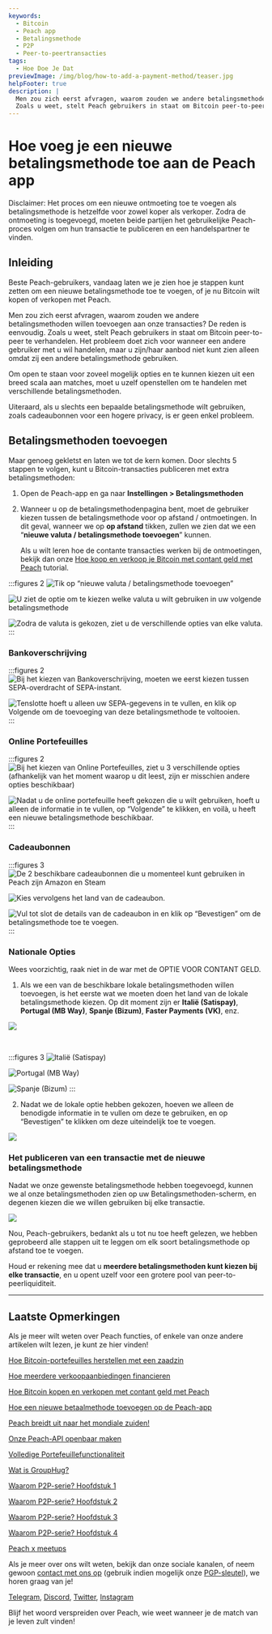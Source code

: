 ```yaml
---
keywords:
  - Bitcoin
  - Peach app
  - Betalingsmethode
  - P2P
  - Peer-to-peertransacties
tags:
  - Hoe Doe Je Dat
previewImage: /img/blog/how-to-add-a-payment-method/teaser.jpg
helpFooter: true
description: |
  Men zou zich eerst afvragen, waarom zouden we andere betalingsmethoden willen toevoegen aan onze transacties? De reden is eenvoudig.
  Zoals u weet, stelt Peach gebruikers in staat om Bitcoin peer-to-peer te verhandelen. Het probleem doet zich voor wanneer een andere gebruiker met u wil handelen, maar u zijn/haar aanbod niet kunt zien alleen omdat zij een andere betalingsmethode gebruiken. Om open te staan voor zoveel mogelijk opties en te kunnen kiezen uit een breed scala aan matches, moet u uzelf openstellen om te handelen met verschillende betalingsmethoden.
---
```


# Hoe voeg je een nieuwe betalingsmethode toe aan de Peach app

Disclaimer: Het proces om een nieuwe ontmoeting toe te voegen als betalingsmethode is hetzelfde voor zowel koper als verkoper.
Zodra de ontmoeting is toegevoegd, moeten beide partijen het gebruikelijke Peach-proces volgen om hun transactie te publiceren en een handelspartner te vinden.

## Inleiding

Beste Peach-gebruikers, vandaag laten we je zien hoe je stappen kunt zetten om een nieuwe betalingsmethode toe te voegen, of je nu Bitcoin wilt kopen of verkopen met Peach.

Men zou zich eerst afvragen, waarom zouden we andere betalingsmethoden willen toevoegen aan onze transacties? De reden is eenvoudig.
Zoals u weet, stelt Peach gebruikers in staat om Bitcoin peer-to-peer te verhandelen. Het probleem doet zich voor wanneer een andere gebruiker met u wil handelen, maar u zijn/haar aanbod niet kunt zien alleen omdat zij een andere
betalingsmethode gebruiken.

Om open te staan voor zoveel mogelijk opties en te kunnen kiezen uit een breed scala aan matches, moet u uzelf openstellen om te handelen met
verschillende betalingsmethoden.

Uiteraard, als u slechts een bepaalde betalingsmethode wilt gebruiken, zoals cadeaubonnen voor een hogere privacy, is er geen enkel probleem.

## Betalingsmethoden toevoegen

Maar genoeg gekletst en laten we tot de kern komen. Door slechts 5 stappen te volgen, kunt u Bitcoin-transacties publiceren met extra betalingsmethoden:

1. Open de Peach-app en ga naar **Instellingen > Betalingsmethoden**

2. Wanneer u op de betalingsmethodenpagina bent, moet de gebruiker kiezen tussen de betalingsmethode voor op afstand / ontmoetingen.
   In dit geval, wanneer we op **op afstand** tikken, zullen we zien dat we een “**nieuwe valuta / betalingsmethode toevoegen**” kunnen.

   Als u wilt leren hoe de contante transacties werken bij de ontmoetingen, bekijk dan onze [Hoe koop en verkoop je Bitcoin met contant geld met Peach](/blog/how-to-buy-and-sell-bitcoin-with-cash-using-peach/) tutorial.

:::figures 2
![Tik op “nieuwe valuta / betalingsmethode toevoegen”](/img/blog/how-to-add-a-payment-method/add-1.png)

![U ziet de optie om te kiezen welke valuta u wilt gebruiken in uw volgende betalingsmethode](/img/blog/how-to-add-a-payment-method/add-2.png)

![Zodra de valuta is gekozen, ziet u de verschillende opties van elke valuta.](/img/blog/how-to-add-a-payment-method/add-3.png)
:::

### Bankoverschrijving

:::figures 2
![Bij het kiezen van Bankoverschrijving, moeten we eerst kiezen tussen SEPA-overdracht of SEPA-instant.](/img/blog/how-to-add-a-payment-method/bank-transfer-1.png)

![Tenslotte hoeft u alleen uw SEPA-gegevens in te vullen, en klik op **Volgende** om de toevoeging van deze betalingsmethode te voltooien.](/img/blog/how-to-add-a-payment-method/bank-transfer-2.png)
:::

### Online Portefeuilles

:::figures 2
![Bij het kiezen van Online Portefeuilles, ziet u 3 verschillende opties (afhankelijk van het moment waarop u dit leest, zijn er misschien andere opties beschikbaar)](/img/blog/how-to-add-a-payment-method/online-wallets-1.png)

![Nadat u de online portefeuille heeft gekozen die u wilt gebruiken, hoeft u alleen de informatie in te vullen, op “Volgende” te klikken, en voilà, u heeft een nieuwe betalingsmethode beschikbaar.](/img/blog/how-to-add-a-payment-method/online-wallets-2.png)
:::

### Cadeaubonnen

:::figures 3
![De 2 beschikbare cadeaubonnen die u momenteel kunt gebruiken in Peach zijn Amazon en Steam](/img/blog/how-to-add-a-payment-method/gift-cards-1.png)

![Kies vervolgens het land van de cadeaubon.](/img/blog/how-to-add-a-payment-method/gift-cards-2.png)

![Vul tot slot de details van de cadeaubon in en klik op “Bevestigen” om de betalingsmethode toe te voegen.](/img/blog/how-to-add-a-payment-method/gift-cards-3.png)
:::

### Nationale Opties

Wees voorzichtig, raak niet in de war met de OPTIE VOOR CONTANT GELD.

1. Als we een van de beschikbare lokale betalingsmethoden willen toevoegen, is het eerste wat we moeten doen het land van de lokale betalingsmethode kiezen. Op dit moment zijn er **Italië (Satispay)**, **Portugal (MB Way)**, **Spanje (Bizum)**, **Faster Payments (VK)**, enz.

![](/img/blog/how-to-add-a-payment-method/national-options-1.png)

<br>

:::figures 3
![**Italië (Satispay)**](/img/blog/how-to-add-a-payment-method/national-options-italy.png)

![**Portugal (MB Way)**](/img/blog/how-to-add-a-payment-method/national-options-portugal.png)

![**Spanje (Bizum)**](/img/blog/how-to-add-a-payment-method/national-options-spain.png)
:::

2. Nadat we de lokale optie hebben gekozen, hoeven we alleen de benodigde informatie in te vullen om deze te gebruiken, en op “Bevestigen” te klikken om deze uiteindelijk toe te voegen.

![](/img/blog/how-to-add-a-payment-method/national-options-details.png)

### Het publiceren van een transactie met de nieuwe betalingsmethode

Nadat we onze gewenste betalingsmethode hebben toegevoegd, kunnen we al onze betalingsmethoden zien op uw Betalingsmethoden-scherm, en degenen kiezen die we willen gebruiken bij elke transactie.

![](/img/blog/how-to-add-a-payment-method/publish-1.png)

Nou, Peach-gebruikers, bedankt als u tot nu toe heeft gelezen, we hebben geprobeerd alle stappen uit te leggen om elk soort betalingsmethode op afstand toe te voegen.

Houd er rekening mee dat u **meerdere betalingsmethoden kunt kiezen bij elke transactie**, en u opent uzelf voor een grotere pool van peer-to-peerliquiditeit.

---

## Laatste Opmerkingen

Als je meer wilt weten over Peach functies, of enkele van onze andere artikelen wilt lezen, je kunt ze hier vinden!

[Hoe Bitcoin-portefeuilles herstellen met een zaadzin](https://peachbitcoin.com/nl/blog/how-to-restore-peach-wallet/)

[Hoe meerdere verkoopaanbiedingen financieren](https://peachbitcoin.com/nl/blog/funding-multiple-sell-offers/)

[Hoe Bitcoin kopen en verkopen met contant geld met Peach](https://peachbitcoin.com/nl/blog/how-to-buy-and-sell-bitcoin-with-cash-using-peach/)

[Hoe een nieuwe betaalmethode toevoegen op de Peach-app](https://peachbitcoin.com/nl/blog/how-to-add-a-payment-method/)

[Peach breidt uit naar het mondiale zuiden!](https://peachbitcoin.com/nl/blog/peach-expands-to-the-global-south/)

[Onze Peach-API openbaar maken](https://peachbitcoin.com/nl/blog/making-our-peach-api-public/)

[Volledige Portefeuillefunctionaliteit](https://peachbitcoin.com/nl/blog/full-wallet-functionality/)

[Wat is GroupHug?](https://peachbitcoin.com/nl/blog/group-hug/)

[Waarom P2P-serie? Hoofdstuk 1](https://peachbitcoin.com/nl/blog/why-p2p-chapter-1/)

[Waarom P2P-serie? Hoofdstuk 2](https://peachbitcoin.com/nl/blog/why-p2p-chapter-2/)

[Waarom P2P-serie? Hoofdstuk 3](https://peachbitcoin.com/nl/blog/why-p2p-chapter-3-circular-economies/)

[Waarom P2P-serie? Hoofdstuk 4](https://peachbitcoin.com/nl/blog/why-p2p-chapter-4-chains-of-trust/)

[Peach x meetups](https://peachbitcoin.com/nl/blog/peach-for-meetups/)

Als je meer over ons wilt weten, bekijk dan onze sociale kanalen, of neem gewoon [contact met ons op](mailto:hello@peachbitcoin.com) (gebruik indien mogelijk onze [PGP-sleutel](https://keys.openpgp.org/vks/v1/by-fingerprint/48339A19645E2E53488E0E5479E1B270FACD1BD2)), we horen graag van je!

[Telegram](https://t.me/peachtopeach), [Discord](https://discord.gg/ypeHz3SW54), [Twitter](https://twitter.com/peachbitcoin), [Instagram](https://instagram.com/peachbitcoin)

Blijf het woord verspreiden over Peach, wie weet wanneer je de match van je leven zult vinden!
